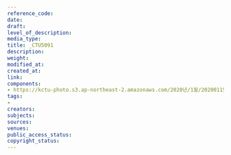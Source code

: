 ```yaml
---
reference_code: 
date: 
draft: 
level_of_description: 
media_type: 
title: _CTU5091
description: 
weight: 
modified_at: 
created_at: 
link: 
components:
- https://kctu-photo.s3.ap-northeast-2.amazonaws.com/2020년/1월/20200115_노동개악+분쇄!+노조+할+권리+쟁취!+영남대의료원+투쟁+승리!+민주노총+결의대회/_CTU5091.jpg
tags:
- 
creators: 
subjects: 
sources: 
venues: 
public_access_status: 
copyright_status: 
---
```

